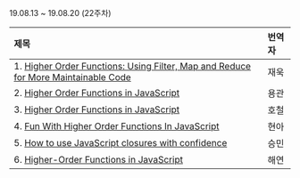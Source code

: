 19.08.13 ~ 19.08.20 (22주차)

|     제목     |    번역자    |
| :---------- | :--------- |
| 1. [Higher Order Functions: Using Filter, Map and Reduce for More Maintainable Code](https://www.freecodecamp.org/news/higher-order-functions-in-javascript-d9101f9cf528/) | 재욱 |
| 2. [Higher Order Functions in JavaScript ](https://www.lullabot.com/articles/higher-order-functions-in-javascript) | 용관 |
| 3. [Higher Order Functions in JavaScript](http://www.zsoltnagy.eu/higher-order-functions-in-javascript/) | 호철 |
| 4. [Fun With Higher Order Functions In JavaScript](https://derickbailey.com/2015/10/21/fun-with-higher-order-functions-in-javascript/) | 현아 |
| 5. [How to use JavaScript closures with confidence](https://hackernoon.com/how-to-use-javascript-closures-with-confidence-85cd1f841a6b) | 승민 |
| 6. [Higher-Order Functions in JavaScript](https://www.sitepoint.com/higher-order-functions-javascript/) | 해연 |